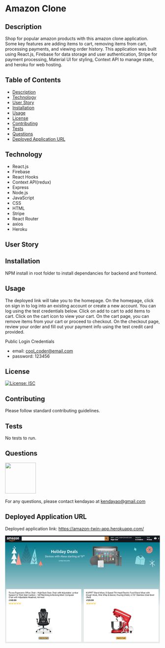 # Amazon Clone

## Description

Shop for popular amazon products with this amazon clone application. Some key features are adding items to cart, removing items from cart, processing payments, and viewing order history. This application was built using React.js, Firebase for data storage and user authentication, Stripe for payment processing, Material UI for styling, Context API to manage state, and heroku for web hosting. 

## Table of Contents

- [Description](#description)
- [Technology](#technology)
- [User Story](#user-story)
- [Installation](#installation)
- [Usage](#usage)
- [License](#license)
- [Contributing](#contributing)
- [Tests](#tests)
- [Questions](#questions)
- [Deployed Application URL](#deployed-application-URL)

## Technology

- React.js
- Firebase
- React Hooks
- Context API(redux)
- Express
- Node.js
- JavaScript
- CSS
- HTML
- Stripe
- React Router
- axios
- Heroku

## User Story

## Installation

NPM install in root folder to install dependancies for backend and frontend.

## Usage

The deployed link will take you to the homepage. On the homepage, click on sign in to log into an existing account or create a new account. You can log using the test credentials below. Click on add to cart to add items to cart. Click on the cart icon to view your cart. On the cart page, you can remove items from your cart or proceed to checkout. On the checkout page, review your order and fill out your payment info using the test credit card provided.

Public Login Credentials

- email: cool_coder@email.com
- password: 123456

## License

[![License: ISC](https://img.shields.io/badge/License-ISC-blue.svg)](https://opensource.org/licenses/ISC)

## Contributing

Please follow standard contributing guidelines.

## Tests

No tests to run.

## Questions

<img src="https://avatars3.githubusercontent.com/u/62568395?v=4" width="100" height="100">

For any questions, please contact kendayao at kendayao@gmail.com

## Deployed Application URL

Deployed application link: https://amazon-twin-app.herokuapp.com/ 

<img src="client/public/amazon-clone.png" width="550" height="350">